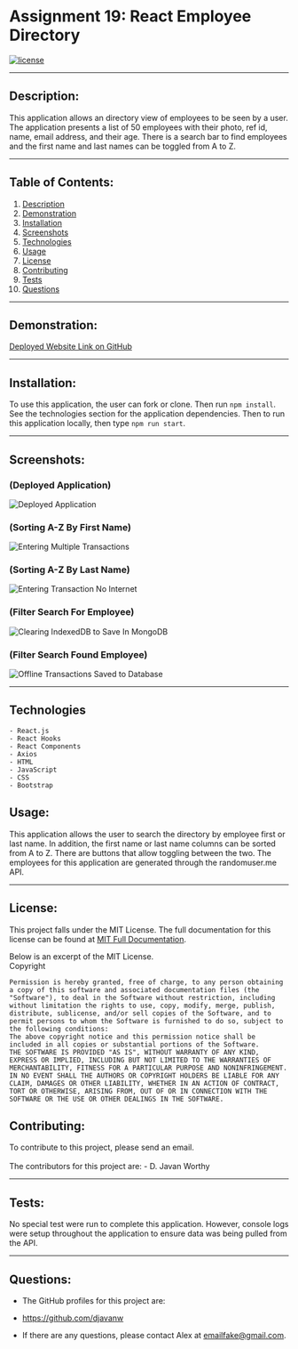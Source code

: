 # Assignment 19:  React Employee Directory

  [![license](https://img.shields.io/badge/license-MIT-blue.svg)](https://choosealicense.com/licenses/mit/)

***

  ## Description:
  This application allows an directory view of employees to be seen by a user. The application presents a list of 50 employees with their photo, ref id, name, email address, and their age.  There is a search bar to find employees and the first name and last names can be toggled from A to Z.    
   
***
  ## Table of Contents:
  1.  [Description](#description)
  2.  [Demonstration](#demonstration)
  3.  [Installation](#installation)
  4.  [Screenshots](#screenshots)
  5.  [Technologies](#technologies)
  6.  [Usage](#usage)
  7.  [License](#license)
  8.  [Contributing](#contributing)
  9.  [Tests](#tests)
  10.  [Questions](#questions)

***
  ## Demonstration:
  [Deployed Website Link on GitHub](https://djavanw.github.io/react_employee_directory/)

***
  ## Installation:
  To use this application, the user can fork or clone.  Then run `npm install`. See the technologies section for the application dependencies.  Then to run this application locally, then type `npm run start`.  

***
  ## Screenshots:
  ### (Deployed Application)
  ![Deployed Application](./public/images/employee_directory_deployed.jpeg)

  ### (Sorting A-Z By First Name)
  ![Entering Multiple Transactions](./public/images/sort_by_first_name.jpeg)

  ### (Sorting A-Z By Last Name)
  ![Entering Transaction No Internet](./public/images/sort_by_last_name.jpeg)

  ### (Filter Search For Employee)
  ![Clearing IndexedDB to Save In MongoDB](./public/images/filter_search_for_employee_joy.jpeg)

  ### (Filter Search Found Employee)
  ![Offline Transactions Saved to Database](./public/images/found_employee_joy.jpeg)

***
  ## Technologies
    - React.js
    - React Hooks
    - React Components
    - Axios
    - HTML
    - JavaScript
    - CSS
    - Bootstrap
 

  ## Usage:
  This application allows the user to search the directory by employee first or last name.  In addition, the first name or last name columns can be sorted from A to Z.  There are buttons that allow toggling between the two.  The employees for this application are generated through the randomuser.me API.   
   
***
  ## License:
  This project falls under the MIT License.  The full documentation for this license can be found at [MIT Full Documentation](https://choosealicense.com/licenses/mit).

  Below is an excerpt of the MIT License.
  <br>
  Copyright <YEAR> <COPYRIGHT HOLDER>
    
    Permission is hereby granted, free of charge, to any person obtaining a copy of this software and associated documentation files (the "Software"), to deal in the Software without restriction, including without limitation the rights to use, copy, modify, merge, publish, distribute, sublicense, and/or sell copies of the Software, and to permit persons to whom the Software is furnished to do so, subject to the following conditions:
    The above copyright notice and this permission notice shall be included in all copies or substantial portions of the Software.
    THE SOFTWARE IS PROVIDED "AS IS", WITHOUT WARRANTY OF ANY KIND, EXPRESS OR IMPLIED, INCLUDING BUT NOT LIMITED TO THE WARRANTIES OF MERCHANTABILITY, FITNESS FOR A PARTICULAR PURPOSE AND NONINFRINGEMENT. IN NO EVENT SHALL THE AUTHORS OR COPYRIGHT HOLDERS BE LIABLE FOR ANY CLAIM, DAMAGES OR OTHER LIABILITY, WHETHER IN AN ACTION OF CONTRACT, TORT OR OTHERWISE, ARISING FROM, OUT OF OR IN CONNECTION WITH THE SOFTWARE OR THE USE OR OTHER DEALINGS IN THE SOFTWARE.

  ## Contributing:
  To contribute to this project, please send an email.  
  <br>
  The contributors for this project are:
    - D. Javan Worthy

***
  ## Tests:
  No special test were run to complete this application.  However, console logs were setup throughout the application to ensure data was being pulled from the API.  

***
  ## Questions:
  - The GitHub profiles for this project are:
   - https://github.com/djavanw
 
  - If there are any questions, please contact Alex at emailfake@gmail.com.